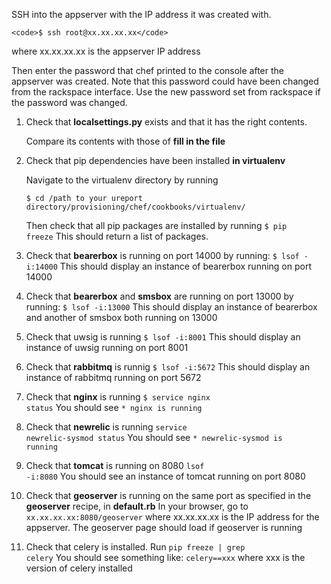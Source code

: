 SSH into the appserver with the IP address it was created with.
	
	<code>$ ssh root@xx.xx.xx.xx</code>
where xx.xx.xx.xx is the appserver IP address

Then enter the password that chef printed to the console after the appserver was created.
Note that this password could have been changed from the rackspace interface. Use the new
password set from rackspace if the password was changed.

1. Check that <b>localsettings.py</b> exists and that it has the right contents. 
 
	Compare its contents with those of <b>fill in the file</b>

2. Check that pip dependencies have been installed <b>in virtualenv</b>
	
	Navigate to the virtualenv directory by running

	<code>$ cd /path to your ureport directory/provisioning/chef/cookbooks/virtualenv/</code>

	Then check that all pip packages are installed by running
	<code>$ pip freeze</code>
	This should return a list of packages.

3. Check that <b>bearerbox</b> is running on port 14000 by running:
	<code>$ lsof -i:14000</code>
	This should display an instance of bearerbox running on port 14000

4. Check that <b>bearerbox</b> and <b>smsbox</b> are running on port 13000 by running:
	<code>$ lsof -i:13000</code>
	This should display an instance of bearerbox and another of smsbox both running on 13000

5. Check that uwsig is running
	<code>$ lsof -i:8001</code>
	This should display an instance of uwsig running on port 8001

6. Check that <b>rabbitmq</b> is runnig
	<code>$ lsof -i:5672</code>
	This should display an instance of rabbitmq running on port 5672

7. Check that <b>nginx</b> is running
	<code>$ service nginx status</code>
	You should see
	<code>* nginx is running</code>

8. Check that <b>newrelic</b> is running
	<code>service newrelic-sysmod status</code>
	You should see
	<code>* newrelic-sysmod is running</code>

9. Check that <b>tomcat</b> is running on 8080
	<code>lsof -i:8080</code>
	You should see an instance of tomcat running on port 8080

10. Check that <b>geoserver</b> is running on the same port as specified in the <b>geoserver</b> recipe, in <b>default.rb</b>
	In your browser, go to <code>xx.xx.xx.xx:8080/geoserver</code> where xx.xx.xx.xx is the IP address for the appserver. 
	The geoserver page should load if geoserver is running

11. Check that celery is installed. Run
	<code>pip freeze | grep celery</code>
	You should see something like:
	<code>celery==xxx</code> where xxx is the version of celery installed

